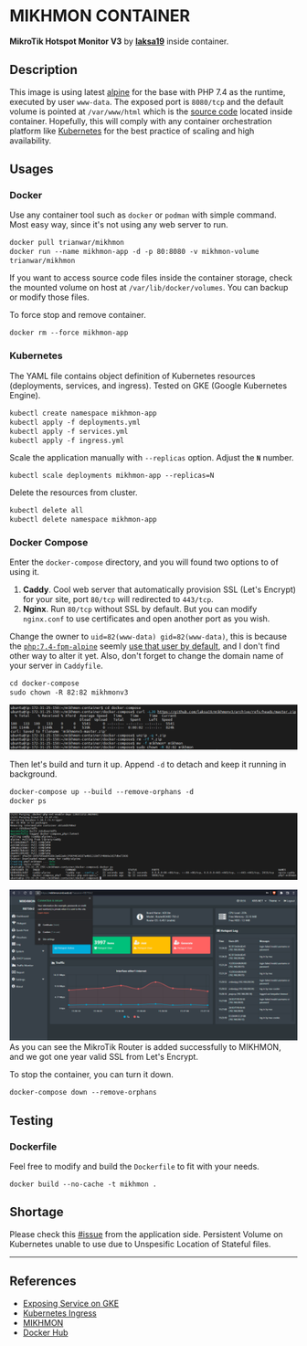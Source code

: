 # MIKHMON CONTAINER
**MikroTik Hotspot Monitor V3** by [**laksa19**](https://github.com/laksa19) inside container.

## Description
This image is using latest [alpine](https://hub.docker.com/_/alpine) for the base with PHP 7.4 as the runtime, executed by user `www-data`. The exposed port is `8080/tcp` and the default volume is pointed at `/var/www/html` which is the [source code](https://github.com/laksa19/mikhmonv3) located inside container. Hopefully, this will comply with any container orchestration platform like [Kubernetes](https://kubernetes.io) for the best practice of scaling and high availability.

## Usages
### Docker
Use any container tool such as `docker` or `podman` with simple command. Most easy way, since it's not using any web server to run.
```shell
docker pull trianwar/mikhmon
docker run --name mikhmon-app -d -p 80:8080 -v mikhmon-volume trianwar/mikhmon
```
If you want to access source code files inside the container storage, check the mounted volume on host at `/var/lib/docker/volumes`. You can backup or modify those files.

To force stop and remove container.
```shell
docker rm --force mikhmon-app
```

### Kubernetes
The YAML file contains object definition of Kubernetes resources (deployments, services, and ingress). Tested on GKE (Google Kubernetes Engine).
```shell
kubectl create namespace mikhmon-app
kubectl apply -f deployments.yml
kubectl apply -f services.yml
kubectl apply -f ingress.yml
```

Scale the application manually with `--replicas` option. Adjust the **`N`** number.
```shell
kubectl scale deployments mikhmon-app --replicas=N
```

Delete the resources from cluster.
```shell
kubectl delete all
kubectl delete namespace mikhmon-app
```

### Docker Compose
Enter the `docker-compose` directory, and you will found two options to of using it.
1. **Caddy**. Cool web server that automatically provision SSL (Let's Encrypt) for your site, port `80/tcp` will redirected to `443/tcp`.
2. **Nginx**. Run `80/tcp` without SSL by default. But you can modify `nginx.conf` to use certificates and open another port as you wish.

Change the owner to `uid=82(www-data) gid=82(www-data)`, this is because the [`php:7.4-fpm-alpine`](https://hub.docker.com/_/php?tab=tags&page=1&name=7.4-fpm-alpine) seemly [use that user by default](https://hub.docker.com/layers/php/library/php/7.4.0-fpm-alpine/images/sha256-35565c5edd4dd676a7ea7d7b566eab08b2ee6474263f6cd384d4d29d4590a199?context=explore), and I don't find other way to alter it yet. Also, don't forget to change the domain name of your server in `Caddyfile`.

```shell
cd docker-compose
sudo chown -R 82:82 mikhmonv3
```
![Change Owner](https://github.com/anwareset/mikhmon-container/raw/main/docker-compose/Screenshot_62.png)

Then let's build and turn it up. Append `-d` to detach and keep it running in background.
```shell
docker-compose up --build --remove-orphans -d
docker ps
```
![Container Running List](https://github.com/anwareset/mikhmon-container/raw/main/docker-compose/Screenshot_11.png)

![Add Router](https://github.com/anwareset/mikhmon-container/raw/main/docker-compose/Screenshot_63.png)
As you can see the MikroTik Router is added successfully to MIKHMON, and we got one year valid SSL from Let's Encrypt.

To stop the container, you can turn it down.
```shell
docker-compose down --remove-orphans
```

## Testing
### Dockerfile
Feel free to modify and build the `Dockerfile` to fit with your needs.
```shell
docker build --no-cache -t mikhmon .
```

## Shortage
Please check this [#issue](https://github.com/laksa19/mikhmonv3/issues/41) from the application side. Persistent Volume on Kubernetes unable to use due to Unspesific Location of Stateful files.

---

## References
- [Exposing Service on GKE](https://cloud.google.com/blog/products/containers-kubernetes/exposing-services-on-gke)
- [Kubernetes Ingress](https://kubernetes.io/docs/concepts/services-networking/ingress)
- [MIKHMON](https://laksa19.github.io/?mikhmon/v3)
- [Docker Hub](https://hub.docker.com/r/trianwar/mikhmon)
